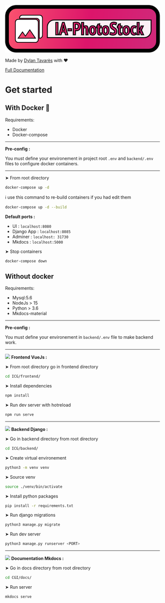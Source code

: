 <div style="text-align:center;">
    <img src="AIphotostock.png">
</div>

Made by [Dylan Tavarès](https://www/dt-developpement.fr) with ❤️

[Full Documentation](https://tavaresdylan.github.io/ICG/)

# Get started

## With Docker 🐳

Requirements:

-   Docker
-   Docker-compose

---

**Pre-config :**

You must define your environement in project root `.env` and `backend/.env` files to configure docker containers.

---

➤ From root directory

```sh
docker-compose up -d 
```

ℹ️ use this command to re-build containers if you had edit them

```sh
docker-compose up -d --build
```

**Default ports :**

- UI : `localhost:8080`
- Django App : `localhost:8085`
- Adminer : `localhost: 31730`
- Mkdocs : `localhost:5000`

➤ Stop containers

```sh
docker-compose down
```

## Without docker

Requirements:

-   Mysql:5.6
-   NodeJs > 15
-   Python > 3.6
-   Mkdocs-material

---

**Pre-config :**

You must define your environement in `backend/.env` file to make backend work.

---

<img src="https://img.icons8.com/color/54/000000/vue-js.png"/> **Frontend VueJs :**

➤ From root directory go in frontend directory

```sh
cd ICG/frontend/
```

➤ Install dependencies

```sh
npm install
```

➤ Run dev server with hotreload

```sh
npm run serve
```

---

<img src="https://img.icons8.com/external-tal-revivo-color-tal-revivo/48/000000/external-django-a-high-level-python-web-framework-that-encourages-rapid-development-logo-color-tal-revivo.png"/> **Backend Django :**

➤ Go in backend directory from root directory

```sh
cd ICG/backend/
```

➤ Create virtual environement

```sh
python3 -m venv venv
```

➤ Source venv

```sh
source ./venv/bin/activate
```

➤ Install python packages

```sh
pip install -r requirements.txt
```

➤ Run django migrations

```sh
python3 manage.py migrate
```

➤ Run dev server

```sh
python3 manage.py runserver <PORT>
```

---

<img src="https://img.icons8.com/external-flatart-icons-flat-flatarticons/44/000000/external-info-contact-flatart-icons-flat-flatarticons.png"/> **Documentation Mkdocs :**

➤ Go in docs directory from root directory

```sh
cd CGI/docs/
```

➤ Run server

```sh
mkdocs serve
```
